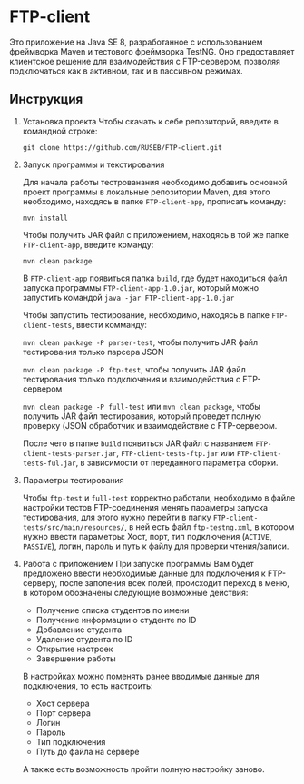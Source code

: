 # FTP-client

Это приложение на Java SE 8, разработанное с использованием фреймворка Maven и тестового фреймворка TestNG. Оно предоставляет клиентское решение для взаимодействия с FTP-сервером, позволяя подключаться как в активном, так и в пассивном режимах.

## Инструкция
1. Установка проекта
   Чтобы скачать к себе репозиторий, введите в командной строке:

   `git clone https://github.com/RUSEB/FTP-client.git`

2. Запуск программы и текстирования

   Для начала работы тестрованания необходимо добавить основной проект программы в локальные репозитории Maven, для этого необходимо, находясь в папке `FTP-client-app`, прописать команду:

   `mvn install`

   Чтобы получить JAR файл с приложением, находясь в той же папке  `FTP-client-app`, введите команду:

   `mvn clean package`

   В `FTP-client-app` появиться папка  `build`, где будет находиться файл запуска программы  `FTP-client-app-1.0.jar`, который можно запустить командой `java -jar FTP-client-app-1.0.jar`

   Чтобы запустить тестирование, необходимо, находясь в папке `FTP-client-tests`, ввести комманду:

   `mvn clean package -P parser-test`, чтобы получить JAR файл тестирования только парсера JSON

   `mvn clean package -P ftp-test`, чтобы получить JAR файл тестирования только подключения и взаимодействия с FTP-сервером

   `mvn clean package -P full-test` или `mvn clean package`, чтобы получить JAR файл тестирования, который проведет полную проверку (JSON обработчик и взаимодействие с FTP-сервером.

   После чего в папке `build` появиться JAR файл с названием `FTP-client-tests-parser.jar`, `FTP-client-tests-ftp.jar` или `FTP-client-tests-ful.jar`, в зависимости от переданного параметра сборки.

4. Параметры тестирования

   Чтобы `ftp-test` и `full-test` корректно работали, необходимо в файле настройки тестов FTP-соединения менять параметры запуска тестирования, для этого нужно перейти в папку `FTP-client-tests/src/main/resources/`, в ней есть файл `ftp-testng.xml`, в котором нужно ввести параметры: Хост, порт, тип подключения (`ACTIVE`, `PASSIVE`), логин, пароль и путь к файлу для проверки чтения/записи.

5. Работа с приложением
   При запуске программы Вам будет предложено ввести необходимые данные для подключения к FTP-серверу, после заполения всех полей, происходит переход в меню, в котором обозначены следующие возможные действия:
   * Получение списка студентов по имени
   * Получение информации о студенте по ID
   * Добавление студента
   * Удаление студента по ID
   * Открытие настроек
   * Завершение работы

   В настройках можно поменять ранее вводимые данные для подключения, то есть настроить:
   * Хост сервера
   * Порт сервера
   * Логин
   * Пароль
   * Тип подключения
   * Путь до файла на сервере
   
   А также есть возможность пройти полную настройку заново.

